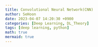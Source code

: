 ```yaml
---
title: Convolutional Neural Network(CNN)
author: SeHoon
date: 2023-04-07 14:20:30 +0900
categories: [Deep Learning, DL_Theory]
tags: [deep learning, python]
math: true
mermaid: true
---
```


